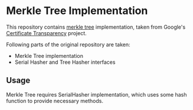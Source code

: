 # Merkle Tree Implementation

This repository contains [merkle tree](https://en.wikipedia.org/wiki/Merkle_tree) implementation, taken from Google's [Certificate Transparency](https://github.com/google/certificate-transparency) project.

Following parts of the original repository are taken:
* Merkle Tree implementation
* Serial Hasher and Tree Hasher interfaces

## Usage

Merkle Tree requires SerialHasher implementation, which uses some hash function to provide necessary methods.
